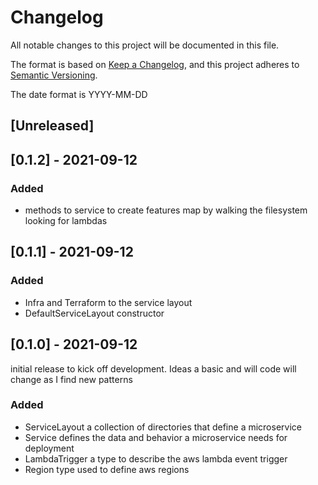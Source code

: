 # Changelog
All notable changes to this project will be documented in this file.

The format is based on [Keep a Changelog](https://keepachangelog.com/en/1.0.0/),
and this project adheres to [Semantic Versioning](https://semver.org/spec/v2.0.0.html).

The date format is YYYY-MM-DD
## [Unreleased]


## [0.1.2] - 2021-09-12
### Added
- methods to service to create features map by walking the filesystem  
  looking for lambdas

## [0.1.1] - 2021-09-12
### Added
- Infra and Terraform to the service layout
- DefaultServiceLayout constructor

## [0.1.0] - 2021-09-12
initial release to kick off development. Ideas a basic and will code will change
as I find new patterns

### Added
- ServiceLayout a collection of directories that define a microservice
- Service defines the data and behavior a microservice needs for deployment
- LambdaTrigger a type to describe the aws lambda event trigger
- Region type used to define aws regions